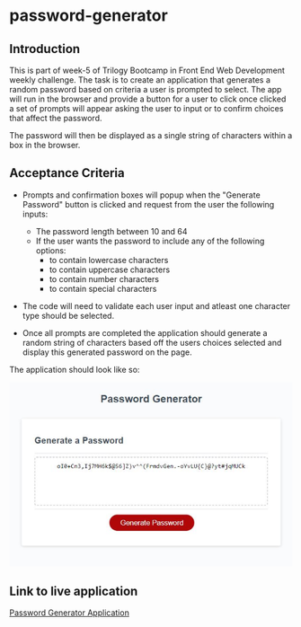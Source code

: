 # password-generator

Introduction
---

This is part of week-5 of Trilogy Bootcamp in Front End Web Development weekly challenge. 
The task is to create an application that generates a random password based on criteria a user is prompted to select.
The app will run in the browser and provide a button for a user to click once clicked a set of prompts will appear asking the user to input or to confirm choices that affect the password. 

The password will then be displayed as a single string of characters within a box in the browser. 

Acceptance Criteria
---

 - Prompts and confirmation boxes will popup when the "Generate Password" button is clicked 
and request from the user the following inputs: 
	- The password length between 10 and 64
	- If the user wants the password to include any of the following options: 
		- to contain lowercase characters
		- to contain uppercase characters
		- to contain number characters
		- to contain special characters

- The code will need to validate each user input and atleast one character type should be 
selected. 

- Once all prompts are completed the application should generate a random string of characters 
based off the users choices selected and display this generated password on the page. 

The application should look like so: 

![Generated Password Screenshot](./passwordGeneratorCapture.JPG)

Link to live application
---

[Password Generator Application](https://sho-ayb.github.io/trilogy-bootcamp-password-generator/)
